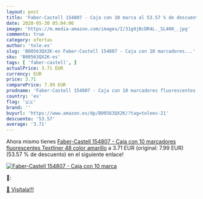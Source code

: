 ```yaml
---
layout: post
title: 'Faber-Castell 154807 - Caja con 10 marca al 53.57 % de descuento'
date: 2020-05-30 05:04:06
image: 'https://m.media-amazon.com/images/I/31g9jBcDR4L._SL400_.jpg'
comments: true
category: ofertas
author: 'tole.es'
slug: 'B00563QX2K-es Faber-Castell 154807 - Caja con 10 marcadores...'
sku: 'B00563QX2K-es'
tags: [ 'faber-castell', ]
actualPrice: 3.71 EUR
currency: EUR
price: 3.71
comparePrice: 7.99 EUR
prodname: 'Faber-Castell 154807 - Caja con 10 marcadores fluorescentes Textliner 48  color amarillo'
country: 'es'
flag: '🇪🇸'
brand: ''
buyurl: 'https://www.amazon.es/dp/B00563QX2K/?tag=tolees-21'
descuento: '53.57'
average: '3.71'
---
```


Ahora mismo tienes [Faber-Castell 154807 - Caja con 10 marcadores fluorescentes Textliner 48  color amarillo](https://www.amazon.es/dp/B00563QX2K/?tag=tolees-21) a 3.71 EUR (original: 7.99 EUR) (53.57 %  de descuento) en el siguiente enlace!

[![Faber-Castell 154807 - Caja con 10 marca](https://m.media-amazon.com/images/I/31g9jBcDR4L._SL400_.jpg)](https://www.amazon.es/dp/B00563QX2K/?tag=tolees-21)

🔎:


[🛒 Visítala!!!](https://www.amazon.es/dp/B00563QX2K/?tag=tolees-21)
